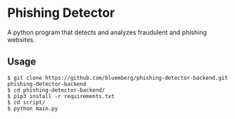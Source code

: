 # Phishing Detector

A python program that detects and analyzes fraudulent and phishing websites.

## Usage
    $ git clone https://github.com/bluemberg/phishing-detector-backend.git phishing-detector-backend
    $ cd phishing-detector-backend/
    $ pip3 install -r requirements.txt
    $ cd script/
    $ python main.py
